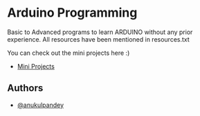 
# Arduino Programming

Basic to Advanced programs to learn ARDUINO without any prior experience. All resources have been mentioned in resources.txt

You can check out the mini projects here :)
- [Mini Projects](https://github.com/anukulpandey/Arduino-Programming/tree/master/Mini%20Projects)

## Authors

- [@anukulpandey](https://www.github.com/anukulpandey)

  